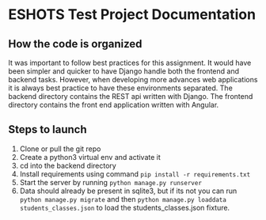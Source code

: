 # ESHOTS Test Project Documentation

## How the code is organized
It was important to follow best practices for this assignment. It would have been simpler and quicker to have Django handle both the frontend and backend tasks. However, when developing more advances web applications it is always best practice to have these environments separated. The backend directory contains the REST api written with Django. The frontend directory contains the front end application written with Angular.

## Steps to launch
1. Clone or pull the git repo
2. Create a python3 virtual env and activate it
3. cd into the backend directory
4. Install requirements using command `pip install -r requirements.txt`
5. Start the server by running `python manage.py runserver`
6. Data should already be present in sqlite3, but if its not you can run `python manage.py migrate` and then `python manage.py loaddata students_classes.json` to load the students_classes.json fixture.
